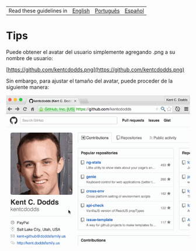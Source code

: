 <table>
    <tr>
        <!-- Do not translate this table -->
        <td> Read these guidelines in </td>
        <td><a href="/Tips.md">English</a></td>
        <td><a href="/docs/pt-BR/Dicas.md">Português</a></td>
        <td><a href="/docs/es-ES/TIPS.md">Español</a></td>
    </tr>
</table>

# Tips

Puede obtener el avatar del usuario simplemente agregando .png a su nombre de usuario:

[https://github.com/kentcdodds.png](https://github.com/kentcdodds.png)

Sin embargo, para ajustar el tamaño del avatar, puede proceder de la siguiente manera:

![conseguir el gif del avatar](get-avatar.gif)
